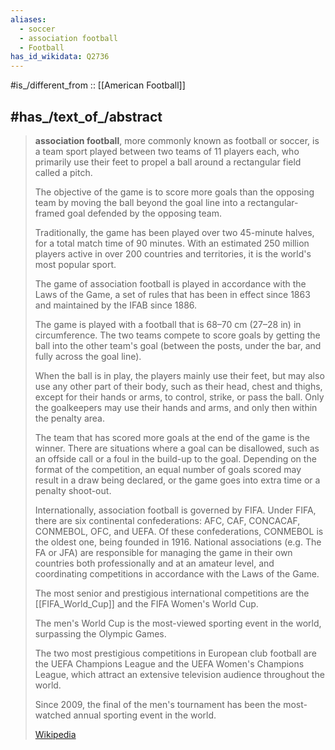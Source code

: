 ```yaml
---
aliases:
  - soccer
  - association football
  - Football
has_id_wikidata: Q2736
---
```


#is_/different_from :: [[American Football]]

## #has_/text_of_/abstract 

> **association football**, more commonly known as football or soccer, 
> is a team sport played between two teams of 11 players each, 
> who primarily use their feet to propel a ball around a rectangular field called a pitch. 
> 
> The objective of the game is to score more goals than the opposing team 
> by moving the ball beyond the goal line into a rectangular-framed goal 
> defended by the opposing team. 
> 
> Traditionally, the game has been played over two 45-minute halves, 
> for a total match time of 90 minutes.
>  With an estimated 250 million players active in over 200 countries and territories, 
>  it is the world's most popular sport.
>
> The game of association football is played in accordance with the Laws of the Game, 
> a set of rules that has been in effect since 1863 and maintained by the IFAB since 1886. 
> 
> The game is played with a football that is 68–70 cm (27–28 in) in circumference. 
> The two teams compete to score goals by getting the ball into the other team's goal 
> (between the posts, under the bar, and fully across the goal line). 
> 
> When the ball is in play, the players mainly use their feet, 
> but may also use any other part of their body, such as their head, chest and thighs, 
> except for their hands or arms, to control, strike, or pass the ball. 
> Only the goalkeepers may use their hands and arms, and only then within the penalty area. 
> 
> The team that has scored more goals at the end of the game is the winner. 
> There are situations where a goal can be disallowed, 
> such as an offside call or a foul in the build-up to the goal. 
> Depending on the format of the competition, 
> an equal number of goals scored may result in a draw being declared, 
> or the game goes into extra time or a penalty shoot-out.
>
> Internationally, association football is governed by FIFA. 
> Under FIFA, there are six continental confederations: 
> AFC, CAF, CONCACAF, CONMEBOL, OFC, and UEFA. 
> Of these confederations, CONMEBOL is the oldest one, being founded in 1916. 
> National associations (e.g. The FA or JFA) are responsible 
> for managing the game in their own countries both professionally and at an amateur level, 
> and coordinating competitions in accordance with the Laws of the Game. 
> 
> The most senior and prestigious international competitions are the [[FIFA_World_Cup]] 
> and the FIFA Women's World Cup. 
> 
> The men's World Cup is the most-viewed sporting event in the world, 
> surpassing the Olympic Games. 
> 
> The two most prestigious competitions in European club football are 
> the UEFA Champions League and 
> the UEFA Women's Champions League, 
> which attract an extensive television audience throughout the world. 
> 
> Since 2009, the final of the men's tournament 
> has been the most-watched annual sporting event in the world.
>
> [Wikipedia](https://en.wikipedia.org/wiki/Association%20football)




